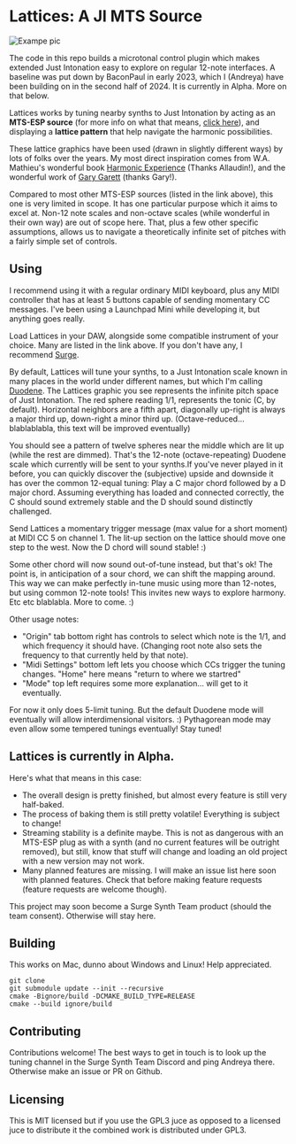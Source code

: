 # Lattices: A JI MTS Source

![Exampe pic](https://github.com/Andreya-Autumn/lattices/assets/LE.png)

The code in this repo builds a microtonal control plugin which makes extended Just Intonation easy to explore on regular 12-note interfaces. A baseline was put down by BaconPaul in early 2023, which I (Andreya) have been building on in the second half of 2024. It is currently in Alpha. More on that below.


Lattices works by tuning nearby synths to Just Intonation by acting as an **MTS-ESP source** (for more info on what that means, [click here](https://surge-synthesizer.github.io/tuning-guide/#mts-esp)), and displaying a **lattice pattern** that help navigate the harmonic possibilities. 

These lattice graphics have been used (drawn in slightly different ways) by lots of folks over the years. My most direct inspiration comes from W.A. Mathieu's wonderful book [Harmonic Experience](https://www.innertraditions.com/books/harmonic-experience) (Thanks Allaudin!), and the wonderful work of [Gary Garett](https://www.youtube.com/watch?v=jA1C9VFqJKo) (thanks Gary!). 

Compared to most other MTS-ESP sources (listed in the link above), this one is very limited in scope. It has one particular purpose which it aims to excel at. Non-12 note scales and non-octave scales (while wonderful in their own way) are out of scope here. That, plus a few other specific assumptions, allows us to navigate a theoretically infinite set of pitches with a fairly simple set of controls. 

## Using

I recommend using it with a regular ordinary MIDI keyboard, plus any MIDI controller that has at least 5 buttons capable of sending momentary CC messages. I've been using a Launchpad Mini while developing it, but anything goes really. 

Load Lattices in your DAW, alongside some compatible instrument of your choice. Many are listed in the link above. If you don't have any, I recommend [Surge](https://surge-synthesizer.github.io/).

By default, Lattices will tune your synths, to a Just Intonation scale known in many places in the world under different names, but which I'm calling [Duodene]( http://www.tonalsoft.com/enc/d/duodene.aspx). 
The Lattices graphic you see represents the infinite pitch space of Just Intonation. The red sphere reading 1/1, represents the tonic (C, by default). Horizontal neighbors are a fifth apart, diagonally up-right is always a major third up, down-right a minor third up. (Octave-reduced... blablablabla, this text will be improved eventually)

You should see a pattern of twelve spheres near the middle which are lit up (while the rest are dimmed). That's the 12-note (octave-repeating) Duodene scale which currently will be sent to your synths.If you've never played in it before, you can quickly discover the (subjective) upside and downside it has over the common 12-equal tuning: Play a C major chord followed by a D major chord. Assuming everything has loaded and connected correctly, the C should sound extremely stable and the D should sound distinctly challenged. 

Send Lattices a momentary trigger message (max value for a short moment) at MIDI CC 5 on channel 1. The lit-up section on the lattice should move one step to the west. Now the D chord will sound stable! :) 

Some other chord will now sound out-of-tune instead, but that's ok! The point is, in anticipation of a sour chord, we can shift the mapping around. This way we can make perfectly in-tune music using more than 12-notes, but using common 12-note tools! This invites new ways to explore harmony. Etc etc blablabla. More to come. :) 

Other usage notes: 

-  "Origin" tab bottom right has controls to select which note is the 1/1, and which frequency it should have. (Changing root note also sets the frequency to that currently held by that note). 
-  "Midi Settings" bottom left lets you choose which CCs trigger the tuning changes. "Home" here means "return to where we startred"
- "Mode" top left requires some more explanation... will get to it eventually.

For now it only does 5-limit tuning. But the default Duodene mode will eventually will allow interdimensional visitors. :) Pythagorean mode may even allow some tempered tunings eventually! Stay tuned! 


## Lattices is currently in Alpha. 
Here's what that means in this case: 

- The overall design is pretty finished, but almost every feature is still very half-baked. 
- The process of baking them is still pretty volatile! Everything is subject to change! 
- Streaming stability is a definite maybe. This is not as dangerous with an MTS-ESP plug as with a synth (and no current features will be outright removed), but still, know that stuff will change and loading an old project with a new version may not work.
- Many planned features are missing. I will make an issue list here soon with planned features. Check that before making feature requests (feature requests are welcome though). 

This project may soon become a Surge Synth Team product (should the team consent). Otherwise will stay here. 

## Building

This works on Mac, dunno about Windows and Linux! Help appreciated.

```
git clone
git submodule update --init --recursive
cmake -Bignore/build -DCMAKE_BUILD_TYPE=RELEASE
cmake --build ignore/build
```

## Contributing

Contributions welcome! The best ways to get in touch is to look up the tuning channel in the Surge Synth Team Discord and ping Andreya there. Otherwise make an issue or PR on Github.

## Licensing

This is MIT licensed but if you use the GPL3 juce as opposed to a licensed juce to distribute it
the combined work is distributed under GPL3.

